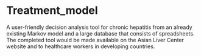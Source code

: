 # Treatment_model
A user-friendly decision analysis tool for chronic hepatitis from an already existing Markov model and a large database that consists of spreadsheets. The completed tool would be made available on the Asian Liver Center website and to healthcare workers in developing countries. 
